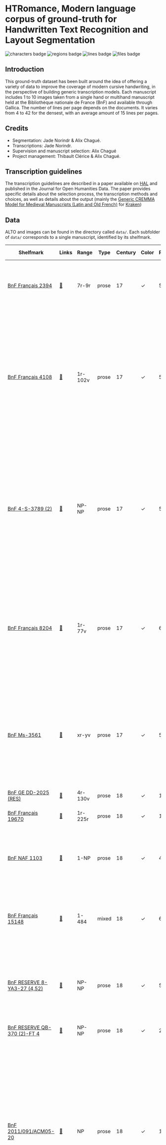 HTRomance, Modern language corpus of ground-truth for Handwritten Text Recognition and Layout Segmentation
==========================================================================================================
![characters badge](badges/characters.svg) ![regions badge](badges/regions.svg) ![lines badge](badges/lines.svg) ![files badge](badges/files.svg)

<!-- Custom Zone -->

## Introduction

This ground-truth dataset has been built around the idea of offering a variety of data to improve the coverage of modern cursive handwriting, in the perspective of building generic transcription models. Each manuscript includes 1 to 10 images taken from a single hand or multihand manuscript held at the Bibliothèque nationale de France (BnF) and available through Gallica. 
The number of lines per page depends on the documents. It varies from 4 to 42 for the densest, with an average amount of 15 lines per pages. 

<!--
> [!NOTE]
> The repository contains two XML files per image. The ones suffixed with `.chocomufin.xml` are normalized in order to be compliant with other datasets following the same guidelines. The others are more specific to this repository. We recommend using the normalized documents.
-->

## Credits

* Segmentation: Jade Norindr & Alix Chagué.
* Transcriptions: Jade Norindr.
* Supervision and manuscript selection: Alix Chagué <!-- remember to add Jade Norindr when her selection is added -->
* Project management: Thibault Clérice & Alix Chagué.

<!-- Rien ne doit être modifié manuellement après la balise Start Auto -->

<!-- Start Auto -->

## Transcription guidelines

The transcription guidelines are described in a paper available on [HAL](https://hal-enc.archives-ouvertes.fr/hal-03828353) and published in the Journal for Open Humanities Data. The paper provides specific details about the selection process, the transcription methods and choices, as well as details about the output (mainly the [Generic CREMMA Model for Medieval Manuscripts (Latin and Old French)](https://zenodo.org/record/7234166#.Y7f69afMJhE) for [Kraken](https://kraken.re))

## Data

ALTO and images can be found in the directory called `data/`. Each subfolder of `data/` corresponds to a 
single manuscript, identified by its shelfmark.

<!-- BeginTable -->

| Shelfmark                                                                      | Links                                    | Range   | Type   |   Century | Color   |   Pages |   Main Zones |   Lines |   Characters | Genre                     | Content                                                                                                                                                                                                                                                                                                                                                                            |
|--------------------------------------------------------------------------------|------------------------------------------|---------|--------|-----------|---------|---------|--------------|---------|--------------|---------------------------|------------------------------------------------------------------------------------------------------------------------------------------------------------------------------------------------------------------------------------------------------------------------------------------------------------------------------------------------------------------------------------|
| [BnF Français 2394](https://gallica.bnf.fr/ark:/12148/btv1b525066874)          | [📁](data/bnf-français-2394)             | 7r-9r   | prose  |        17 | ✓       |       5 |            4 |      67 |         1947 | traité                    | « Discours sur le tableau du Passage du Rhin, à monsieur Le Brun », par « F. LE BRUN », en latin et en français.                                                                                                                                                                                                                                                                   |
| [BnF Français 4108](https://gallica.bnf.fr/ark:/12148/btv1b525049701)          | [📁](data/bnf-français-4108)             | 1r-102v | prose  |        17 | ✓       |       5 |            4 |     111 |         3982 | prose                     | Contient : 1° « Remonstrances du parlement de Navarre au roy [Louis XIV], contre Mr le comte de Guiche, viceroy de Navarre » ; 2° « Response de Mr le comte [ANTOINE III] DE GUICHE ausdittes remonstrances » Description :  Numérisation effectuée à partir d'un document original.                                                                                               |
| [BnF 4-S-3789 (2)](https://gallica.bnf.fr/ark:/12148/bpt6k322032d)             | [📁](data/bnf-4-s-3789-(-2))             | NP-NP   | prose  |        17 | ✓       |       5 |            5 |     109 |         1764 | traité                    | Jugement de phisionomie conforme aux principes d'Aristote et des autres philosophes. Tiré des differentes partes du corps humain Par le R. P. F. Paul Grisaldi de Perouse docteur en theologie de l'ordre des ff prescheurs... Auteur  :  Grisaldi, Paolo (15..-1614). Auteur du texte                                                                                             |
| [BnF Français 8204](https://gallica.bnf.fr/ark:/12148/btv1b8551123b)           | [📁](data/bnf-français-8204)             | 1r-77v  | prose  |        17 | ✓       |       6 |            7 |      45 |         1871 | armorial                  | « Les noms et surnoms, qualitez, armes et seigneuries de tous les cardinaux, prelats et commandeurs de l'Ordre du St -Esprit, qui ont esté faicts par le très crestien roy de France et de Navarre, Louis treiziesme du nom... » (1610-1621).                                                                                                                                      |
| [BnF Ms-3561](https://gallica.bnf.fr/ark:/12148/btv1b52507329r)                | [📁](data/bnf-ms-3561)                   | xr-yv   | prose  |        17 | ✓       |       5 |            5 |      91 |         2393 | Traité                    | « Testament politique de l'éminantissime Armand, cardinal duc de Richelieu, pair et grand admiral de France. ». « Testament politique de l'éminantissime Armand, cardinal duc de Richelieu, pair et grand admiral de France. » Tome Ier.                                                                                                                                           |
| [BnF GE DD-2025 (RES)](https://gallica.bnf.fr/ark:/12148/btv1b55008553r)       | [📁](data/bnf-ge-dd-2025-(-res))         | 4r-130v | prose  |        18 | ✓       |      10 |           11 |     176 |         6289 | divers documents          | _                                                                                                                                                                                                                                                                                                                                                                                  |
| [BnF Français 19670](https://gallica.bnf.fr/ark:/12148/btv1b52000470c)         | [📁](data/bnf-français-19670)            | 1r-225r | prose  |        18 | ✓       |      10 |           17 |     206 |         7601 | recueil de correspondance | Correspondance de D. Guillaume LE SUEUR († 1748).                                                                                                                                                                                                                                                                                                                                  |
| [BnF NAF 1103](https://gallica.bnf.fr/ark:/12148/btv1b525110430)               | [📁](data/bnf-naf-1103)                  | 1-NP    | prose  |        18 | ✓       |       4 |            4 |      88 |         3274 | traité d'histoire         | Abrégé de l'histoire de Marseille, depuis sa fondation jusqu'en 1733, par F. M[ALLAVAL], l'an 1733 ».                                                                                                                                                                                                                                                                              |
| [BnF Français 15148](https://gallica.bnf.fr/ark:/12148/btv1b525025055)         | [📁](data/bnf-français-15148)            | 1-484   | mixed  |        18 | ✓       |       6 |            4 |      81 |         1803 | prose                     | « Pièces critiques et satyriques pour servir à l'histoire du tems. — A Pantin, chez Jean Satire, rue des Mauvaises Pensées, à la Sotise ».                                                                                                                                                                                                                                         |
| [BnF RESERVE 8-YA3-27 (4,52)](https://gallica.bnf.fr/ark:/12148/btv1b8442824z) | [📁](data/bnf-reserve-8-ya3-27-(-4,-52)) | NP-NP   | prose  |        18 | ✓       |       5 |            5 |     113 |         3509 | prose                     | [Article CXX des Memoires pour l'histoire des Sciences et des Beaux arts. Jugemens sur les principaux ouvrages exposés au Louvre en 1751.]                                                                                                                                                                                                                                         |
| [BnF RESERVE QB-370 (2)-FT 4](https://gallica.bnf.fr/ark:/12148/btv1b6940199f) | [📁](data/bnf-reserve-qb-370-(-2)-ft-4)  | NP-NP   | prose  |        18 | ✓       |       2 |            2 |      22 |          538 | ordre royal               | Autographe de Louis XVI. Paris, 15 avril 1791                                                                                                                                                                                                                                                                                                                                      |
| [BnF 2011/091/ACM05-20](https://gallica.bnf.fr/ark:/12148/btv1b10466041s)      | [📁](data/bnf-2011/-091/-acm05-20)       | NP      | prose  |        18 | ✓       |       1 |            4 |      16 |          576 | lettre                    | Archives du cabinet des médailles, série chronologique. Archives du cabinet des médailles (1794-an IX). Acquisitions provenant de la Monnaie, du Garde-meuble. Lettre de Capperonier au directeur général de l'Instruction publique, demandant la remise au Cabinet de la bordure contenant les miniatures de Louis XIV et sa famille par Antoine Benoist (Paris, 13 nivôse an V). |
| [BnF 8-Q PIECE-1904](https://gallica.bnf.fr/ark:/12148/bpt6k1163246p)          | [📁](data/bnf-8-q-piece-1904)            | xr-yv   | prose  |        19 | ✓       |       5 |            8 |     199 |         7681 | monographie imprimée      | Bibliographie des travaux de M. Moïse Schwab (1860-1904) / par P. Hildenfinger                                                                                                                                                                                                                                                                                                     |

<!-- EndTable -->

## Metrics

<!-- StartMetric -->

### Total number of pages

69

### Regions

- TitlePageZone (9)
- MainZone (80)
- GraphicZone (9)
- NumberingZone (42)
- MarginTextZone (10)
- StampZone (9)

### Lines

- HeadingLine (59)
- DefaultLine (1261)
- InterlinearLine (4)

<!-- EndMetric -->

## Funding

This project was funded by the Bibliothèque nationale de France through the 2022 project calls from
[Datalab](https://www.bnf.fr/fr/bnf-datalab) for 2023.

## Cite the project

> Clérice, T., Chagué, A., Gille-Levenson, M., Brisville-Fertin, O., Pinche, A., Camps, J., Fischer, F., Boschetti, F., Guadagnini, E., Guilhem Couffignal, G., Canteaut, O., Romary, L., Reboul, M., Perreaux, N., Poibeau, T., Smith, M., Norindr, J., Glaise, A., Navas Farré, M., Bordier, J., Leroy, N., Alba, R., & Rubin, G. *HTRomance* [Data set]. https://htromance-project.github.io/
```
@misc{Clerice_HTRomance,
author = {Clérice, Thibault and Chagué, Alix and Gille-Levenson, Matthias and Brisville-Fertin, Olivier and Pinche, Ariane and Camps, Jean-Baptiste and Fischer, Franz and Boschetti, Federico and Guadagnini, Elisa  and Guilhem Couffignal, Gilles and Canteaut, Olivier and Romary, Laurent and Reboul, Marianne and Perreaux, Nicolas and Poibeau, Thierry and Smith, Marc and Norindr, Jade and Glaise, Anthony and Navas Farré, Marina and Bordier, Julie and Leroy, Noé and Alba, Rachele and Rubin, Giorgia},
title = {{HTRomance}},
url = {https://htromance-project.github.io/}
}
```

## Infrastructure

This project relied on the [CREMMA infrastructure](https://www.dim-map.fr/projets-soutenus/cremma/).

